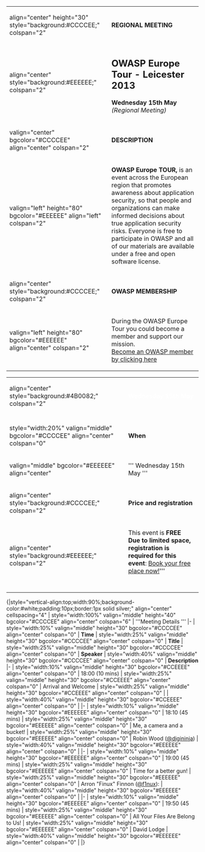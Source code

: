 <noinclude></noinclude>

<table>
<tbody>
<tr class="odd">
<td><p>align="center" height="30" style="background:#CCCCEE;" colspan="2"</p></td>
<td><p><strong>REGIONAL MEETING</strong></p></td>
</tr>
<tr class="even">
<td><p>align="center" style="background:#EEEEEE;" colspan="2"</p></td>
<td><h2 id="owasp_europe_tour___leicester_2013"><strong>OWASP Europe Tour - Leicester 2013</strong></h2>
<p><strong>Wednesday 15th May</strong> <em>(Regional Meeting)</em></p></td>
</tr>
<tr class="odd">
<td><p>valign="center" bgcolor="#CCCCEE" align="center" colspan="2"</p></td>
<td><p><strong>DESCRIPTION</strong></p></td>
</tr>
<tr class="even">
<td><p>valign="left" height="80" bgcolor="#EEEEEE" align="left" colspan="2"</p></td>
<td><p><strong>OWASP Europe TOUR,</strong> is an event across the European region that promotes awareness about application security, so that people and organizations can make informed decisions about true application security risks. Everyone is free to participate in OWASP and all of our materials are available under a free and open software license.</p></td>
</tr>
<tr class="odd">
<td><p>align="center" style="background:#CCCCEE;" colspan="2"</p></td>
<td><p><strong>OWASP MEMBERSHIP</strong></p></td>
</tr>
<tr class="even">
<td><p>valign="left" height="80" bgcolor="#EEEEEE" align="center" colspan="2"</p></td>
<td><p>During the OWASP Europe Tour you could become a member and support our mission.<br />
<a href="https://www.cvent.com/Events/ContactPortal/Login.aspx?cwstub=15bbcfd1-f49b-4636-ba4e-c9ce70a265e5">Become an OWASP member by clicking here</a><br />
</p></td>
</tr>
</tbody>
</table>



<table>
<tbody>
<tr class="odd">
<td><p>align="center" style="background:#4B0082;" colspan="2"</p></td>
<td><p><span style="color:#ffffff"> <strong>Wednesday 15th May</strong> </span></p></td>
</tr>
<tr class="even">
<td></td>
<td></td>
</tr>
<tr class="odd">
<td><p>style="width:20%" valign="middle" bgcolor="#CCCCEE" align="center" colspan="0"</p></td>
<td><p><strong>When</strong></p></td>
</tr>
<tr class="even">
<td><p>valign="middle" bgcolor="#EEEEEE" align="center"</p></td>
<td><p>''' Wednesday 15th May '''</p></td>
</tr>
<tr class="odd">
<td><p>align="center" style="background:#CCCCEE;" colspan="2"</p></td>
<td><p><strong>Price and registration</strong></p></td>
</tr>
<tr class="even">
<td><p>align="center" style="background:#EEEEEE;" colspan="2"</p></td>
<td><p>This event is <strong>FREE</strong><br />
<strong>Due to limited space, registration is required for this event</strong>: <a href="https://www.eventbrite.com/event/6443569891/estw">Book your free place now!</a>'''<br />
<br />
</p></td>
</tr>
<tr class="odd">
<td></td>
<td></td>
</tr>
</tbody>
</table>


{|style="vertical-align:top;width:90%;background-color:\#white;padding:10px;border:1px
solid silver;" align="center" cellspacing="4" | style="width:100%"
valign="middle" height="40" bgcolor="\#CCCCEE" align="center"
colspan="6" | '''Meeting Details ''' |- | style="width:10%"
valign="middle" height="30" bgcolor="\#CCCCEE" align="center"
colspan="0" | **Time** | style="width:25%" valign="middle" height="30"
bgcolor="\#CCCCEE" align="center" colspan="0" | **Title** |
style="width:25%" valign="middle" height="30" bgcolor="\#CCCCEE"
align="center" colspan="0" | **Speaker** | style="width:40%"
valign="middle" height="30" bgcolor="\#CCCCEE" align="center"
colspan="0" | **Description** |- | style="width:10%" valign="middle"
height="30" bgcolor="\#CCEEEE" align="center" colspan="0" | 18:00
(10 mins) | style="width:25%" valign="middle" height="30"
bgcolor="\#CCEEEE" align="center" colspan="0" | Arrival and Welcome |
style="width:25%" valign="middle" height="30" bgcolor="\#CCEEEE"
align="center" colspan="0" | | style="width:40%" valign="middle"
height="30" bgcolor="\#CCEEEE" align="center" colspan="0" | |- |
style="width:10%" valign="middle" height="30" bgcolor="\#EEEEEE"
align="center" colspan="0" | 18:10
(45 mins) | style="width:25%" valign="middle" height="30"
bgcolor="\#EEEEEE" align="center" colspan="0" | Me, a camera and a
bucket\! | style="width:25%" valign="middle" height="30"
bgcolor="\#EEEEEE" align="center" colspan="0" | Robin Wood
([@digininja](https://twitter.com/digininja)) | style="width:40%"
valign="middle" height="30" bgcolor="\#EEEEEE" align="center"
colspan="0" | |- | style="width:10%" valign="middle" height="30"
bgcolor="\#EEEEEE" align="center" colspan="0" | 19:00
(45 mins) | style="width:25%" valign="middle" height="30"
bgcolor="\#EEEEEE" align="center" colspan="0" | Time for a better gun\!
| style="width:25%" valign="middle" height="30" bgcolor="\#EEEEEE"
align="center" colspan="0" | Arron "Finux" Finnon
([@f1nux](https://twitter.com/f1nux)): | style="width:40%"
valign="middle" height="30" bgcolor="\#EEEEEE" align="center"
colspan="0" | |- | style="width:10%" valign="middle" height="30"
bgcolor="\#EEEEEE" align="center" colspan="0" | 19:50
(45 mins) | style="width:25%" valign="middle" height="30"
bgcolor="\#EEEEEE" align="center" colspan="0" | All Your Files Are
Belong to Us\! | style="width:25%" valign="middle" height="30"
bgcolor="\#EEEEEE" align="center" colspan="0" | David Lodge |
style="width:40%" valign="middle" height="30" bgcolor="\#EEEEEE"
align="center" colspan="0" | |}